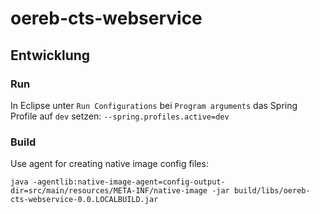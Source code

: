 # oereb-cts-webservice

## Entwicklung

### Run

In Eclipse unter `Run Configurations` bei `Program arguments` das Spring Profile auf `dev` setzen: `--spring.profiles.active=dev`

### Build

Use agent for creating native image config files:
```
java -agentlib:native-image-agent=config-output-dir=src/main/resources/META-INF/native-image -jar build/libs/oereb-cts-webservice-0.0.LOCALBUILD.jar
```